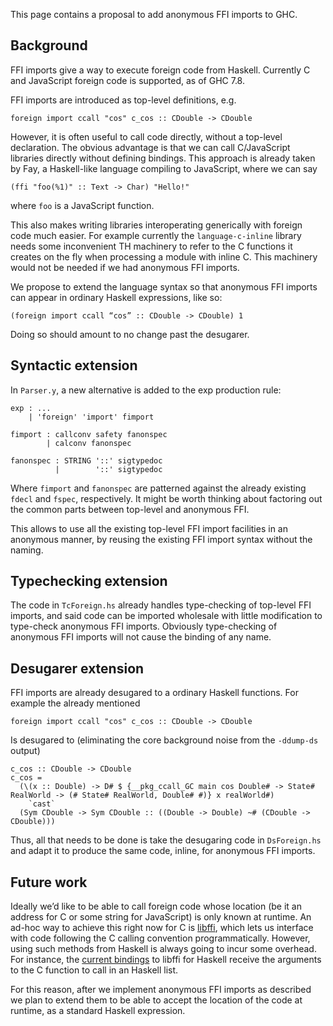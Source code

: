 
This page contains a proposal to add anonymous FFI imports to GHC.

## Background


FFI imports give a way to execute foreign code from Haskell.  Currently C and JavaScript foreign code is supported, as of GHC 7.8.


FFI imports are introduced as top-level definitions, e.g.

```wiki
foreign import ccall "cos" c_cos :: CDouble -> CDouble
```


However, it is often useful to call code directly, without a top-level declaration.  The obvious advantage is that we can call C/JavaScript libraries directly without defining bindings.  This approach is already taken by Fay, a Haskell-like language compiling to JavaScript, where we can say

```wiki
(ffi "foo(%1)" :: Text -> Char) "Hello!"
```


where `foo` is a JavaScript function.


This also makes writing libraries interoperating generically with foreign code much easier.  For example currently the `language-c-inline` library needs some inconvenient TH machinery to refer to the C functions it creates on the fly when processing a module with inline C.  This machinery would not be needed if we had anonymous FFI imports.


We propose to extend the language syntax so that anonymous FFI imports can appear in ordinary Haskell expressions, like so:

```wiki
(foreign import ccall “cos” :: CDouble -> CDouble) 1
```


Doing so should amount to no change past the desugarer.

## Syntactic extension


In `Parser.y`, a new alternative is added to the exp production rule:

```wiki
exp : ...
    | 'foreign' 'import' fimport

fimport : callconv safety fanonspec
        | calconv fanonspec

fanonspec : STRING '::' sigtypedoc
          |        '::' sigtypedoc
```


Where `fimport` and `fanonspec` are patterned against the already existing `fdecl` and `fspec`, respectively.  It might be worth thinking about factoring out the common parts between top-level and anonymous FFI.


This allows to use all the existing top-level FFI import facilities in an anonymous manner, by reusing the existing FFI import syntax without the naming.

## Typechecking extension


The code in `TcForeign.hs` already handles type-checking of top-level FFI imports, and said code can be imported wholesale with little modification to type-check anonymous FFI imports.  Obviously type-checking of anonymous FFI imports will not cause the binding of any name.

## Desugarer extension


FFI imports are already desugared to a ordinary Haskell functions.  For example the already mentioned

```wiki
foreign import ccall "cos" c_cos :: CDouble -> CDouble
```


Is desugared to (eliminating the core background noise from the `-ddump-ds` output)

```wiki
c_cos :: CDouble -> CDouble
c_cos =
  (\(x :: Double) -> D# $ {__pkg_ccall_GC main cos Double# -> State# RealWorld -> (# State# RealWorld, Double# #)} x realWorld#)
    `cast`
  (Sym CDouble -> Sym CDouble :: ((Double -> Double) ~# (CDouble -> CDouble)))
```


Thus, all that needs to be done is take the desugaring code in `DsForeign.hs` and adapt it to produce the same code, inline, for anonymous FFI imports.

## Future work


Ideally we’d like to be able to call foreign code whose location (be it an address for C or some string for JavaScript) is only known at runtime.  An ad-hoc way to achieve this right now for C is [libffi](https://sourceware.org/libffi/), which lets us interface with code following the C calling convention programmatically.  However, using such methods from Haskell is always going to incur some overhead.  For instance, the [ current bindings](http://hackage.haskell.org/package/libffi) to libffi for Haskell receive the arguments to the C function to call in an Haskell list.


For this reason, after we implement anonymous FFI imports as described we plan to extend them to be able to accept the location of the code at runtime, as a standard Haskell expression.
